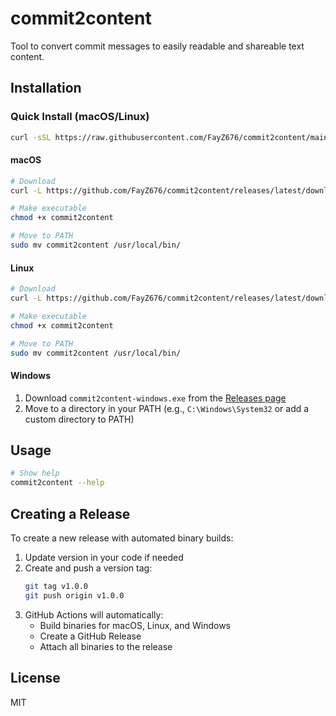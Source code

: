# commit2content

Tool to convert commit messages to easily readable and shareable text content.

## Installation

### Quick Install (macOS/Linux)

```bash
curl -sSL https://raw.githubusercontent.com/FayZ676/commit2content/main/install.sh | bash
```

#### macOS

```bash
# Download
curl -L https://github.com/FayZ676/commit2content/releases/latest/download/commit2content-macos -o commit2content

# Make executable
chmod +x commit2content

# Move to PATH
sudo mv commit2content /usr/local/bin/
```

#### Linux

```bash
# Download
curl -L https://github.com/FayZ676/commit2content/releases/latest/download/commit2content-linux -o commit2content

# Make executable
chmod +x commit2content

# Move to PATH
sudo mv commit2content /usr/local/bin/
```

#### Windows

1. Download `commit2content-windows.exe` from the [Releases page](https://github.com/FayZ676/commit2content/releases)
2. Move to a directory in your PATH (e.g., `C:\Windows\System32` or add a custom directory to PATH)

## Usage

```bash
# Show help
commit2content --help
```

## Creating a Release

To create a new release with automated binary builds:

1. Update version in your code if needed
2. Create and push a version tag:
   ```bash
   git tag v1.0.0
   git push origin v1.0.0
   ```
3. GitHub Actions will automatically:
   - Build binaries for macOS, Linux, and Windows
   - Create a GitHub Release
   - Attach all binaries to the release

## License

MIT
